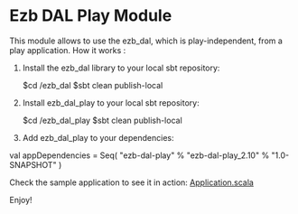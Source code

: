 Ezb DAL Play Module
=====================================

This module allows to use the ezb_dal, which is play-independent, from a play application.
How it works :

1. Install the ezb_dal library to your local sbt repository:

    $cd <where ezb_dal lives>/ezb_dal
    $sbt clean publish-local

2. Install ezb_dal_play to your local sbt repository:

    $cd <where ezb_dal_play lives>/ezb_dal_play
    $sbt clean publish-local

3. Add ezb_dal_play to your dependencies:

  val appDependencies = Seq(
    "ezb-dal-play" % "ezb-dal-play_2.10" % "1.0-SNAPSHOT"
  )

Check the sample application to see it in action: [Application.scala](blob/users_dal/ezb_dal_play/samples/dal_play_example/app/controllers/Application.scala)

Enjoy!
